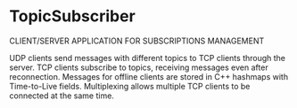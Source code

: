 # TopicSubscriber

CLIENT/SERVER APPLICATION FOR SUBSCRIPTIONS MANAGEMENT

UDP clients send messages with different topics to TCP clients through the server. TCP clients subscribe to topics, receiving messages even after reconnection. Messages for offline clients are stored in C++ hashmaps with Time-to-Live fields. Multiplexing allows multiple TCP clients to be connected at the same time.
